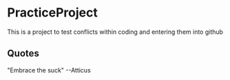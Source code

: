 # PracticeProject
This is a project to test conflicts within coding and entering them into github

## Quotes

"Embrace the suck" --Atticus

